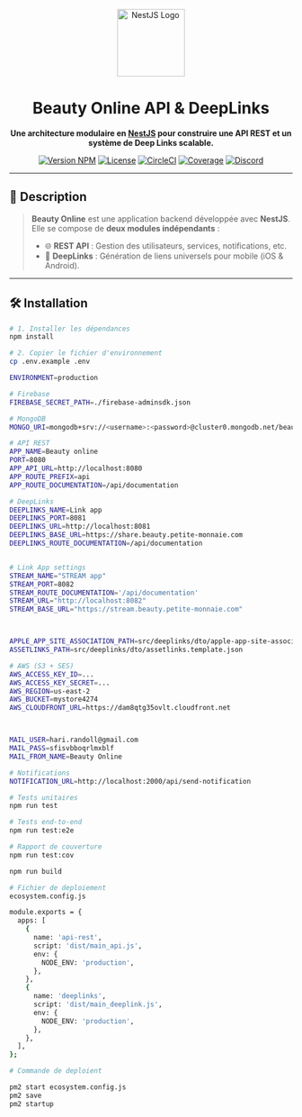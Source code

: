 <p align="center">
  <a href="https://nestjs.com/" target="_blank">
    <img src="https://nestjs.com/img/logo-small.svg" width="120" alt="NestJS Logo">
  </a>
</p>

<h1 align="center">Beauty Online API & DeepLinks</h1>

<p align="center">
  <strong>Une architecture modulaire en <a href="https://nestjs.com" target="_blank">NestJS</a> pour construire une API REST et un système de Deep Links scalable.</strong>
</p>

<p align="center">
  <a href="https://www.npmjs.com/package/@nestjs/core" target="_blank"><img src="https://img.shields.io/npm/v/@nestjs/core.svg" alt="Version NPM"></a>
  <a href="https://github.com/nestjs/nest/blob/master/LICENSE" target="_blank"><img src="https://img.shields.io/npm/l/@nestjs/core.svg" alt="License"></a>
  <a href="https://circleci.com/gh/nestjs/nest" target="_blank"><img src="https://img.shields.io/circleci/build/github/nestjs/nest/master" alt="CircleCI"></a>
  <a href="https://coveralls.io/github/nestjs/nest?branch=master" target="_blank"><img src="https://coveralls.io/repos/github/nestjs/nest/badge.svg?branch=master" alt="Coverage"></a>
  <a href="https://discord.gg/G7Qnnhy" target="_blank"><img src="https://img.shields.io/badge/discord-online-brightgreen.svg" alt="Discord"></a>
</p>

---

## 🧩 Description

> **Beauty Online** est une application backend développée avec **NestJS**.  
> Elle se compose de **deux modules indépendants** :
>
> - 🌐 **REST API** : Gestion des utilisateurs, services, notifications, etc.
> - 🔗 **DeepLinks** : Génération de liens universels pour mobile (iOS & Android).

---

## 🛠️ Installation

```bash
# 1. Installer les dépendances
npm install

# 2. Copier le fichier d'environnement
cp .env.example .env

ENVIRONMENT=production

# Firebase
FIREBASE_SECRET_PATH=./firebase-adminsdk.json

# MongoDB
MONGO_URI=mongodb+srv://<username>:<password>@cluster0.mongodb.net/beauty_online

# API REST
APP_NAME=Beauty online
PORT=8080
APP_API_URL=http://localhost:8080
APP_ROUTE_PREFIX=api
APP_ROUTE_DOCUMENTATION=/api/documentation

# DeepLinks
DEEPLINKS_NAME=Link app
DEEPLINKS_PORT=8081
DEEPLINKS_URL=http://localhost:8081
DEEPLINKS_BASE_URL=https://share.beauty.petite-monnaie.com
DEEPLINKS_ROUTE_DOCUMENTATION=/api/documentation


# Link App settings
STREAM_NAME="STREAM app"
STREAM_PORT=8082
STREAM_ROUTE_DOCUMENTATION='/api/documentation'
STREAM_URL="http://localhost:8082"
STREAM_BASE_URL="https://stream.beauty.petite-monnaie.com"



APPLE_APP_SITE_ASSOCIATION_PATH=src/deeplinks/dto/apple-app-site-association.template.json
ASSETLINKS_PATH=src/deeplinks/dto/assetlinks.template.json

# AWS (S3 + SES)
AWS_ACCESS_KEY_ID=...
AWS_ACCESS_KEY_SECRET=...
AWS_REGION=us-east-2
AWS_BUCKET=mystore4274
AWS_CLOUDFRONT_URL=https://dam8qtg35ovlt.cloudfront.net



MAIL_USER=hari.randoll@gmail.com
MAIL_PASS=sfisvbboqrlmxblf
MAIL_FROM_NAME=Beauty Online

# Notifications
NOTIFICATION_URL=http://localhost:2000/api/send-notification

# Tests unitaires
npm run test

# Tests end-to-end
npm run test:e2e

# Rapport de couverture
npm run test:cov

npm run build

# Fichier de deploiement
ecosystem.config.js

module.exports = {
  apps: [
    {
      name: 'api-rest',
      script: 'dist/main_api.js',
      env: {
        NODE_ENV: 'production',
      },
    },
    {
      name: 'deeplinks',
      script: 'dist/main_deeplink.js',
      env: {
        NODE_ENV: 'production',
      },
    },
  ],
};

# Commande de deploient

pm2 start ecosystem.config.js
pm2 save
pm2 startup
```
